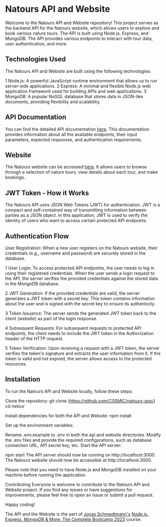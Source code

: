 # Natours API and Website
Welcome to the Natours API and Website repository! This project serves as the backend API for the Natours website, which allows users to explore and book various nature tours. The API is built using Node.js, Express, and MongoDB. The API provides various endpoints to interact with tour data, user authentication, and more.

## Technologies Used
The Natours API and Website are built using the following technologies:

1 Node.js: A powerful JavaScript runtime environment that allows us to run server-side applications.
2 Express: A minimal and flexible Node.js web application framework used for building APIs and web applications.
3 MongoDB: A popular NoSQL database that stores data in JSON-like documents, providing flexibility and scalability.

## API Documentation
You can find the detailed API documentation [here](https://documenter.getpostman.com/view/26338834/2s946fdY5K). This documentation provides information about all the available endpoints, their input parameters, expected responses, and authentication requirements.

## Website
The Natours website can be accessed [here](https://natours-wlol.onrender.com/). It allows users to browse through a selection of nature tours, view details about each tour, and make bookings.

## JWT Token - How it Works
The Natours API uses JSON Web Tokens (JWT) for authentication. JWT is a compact and self-contained way of transmitting information between parties as a JSON object. In this application, JWT is used to verify the identity of users who want to access certain protected API endpoints.

## Authentication Flow
User Registration: When a new user registers on the Natours website, their credentials (e.g., username and password) are securely stored in the database.

1 User Login: To access protected API endpoints, the user needs to log in using their registered credentials. When the user sends a login request to the API, the server verifies the provided credentials against the stored data in the MongoDB database.

2 JWT Generation: If the provided credentials are valid, the server generates a JWT token with a secret key. This token contains information about the user and is signed with the secret key to ensure its authenticity.

3 Token Issuance: The server sends the generated JWT token back to the client (website) as part of the login response.

4 Subsequent Requests: For subsequent requests to protected API endpoints, the client needs to include the JWT token in the Authorization header of the HTTP request.

5 Token Verification: Upon receiving a request with a JWT token, the server verifies the token's signature and extracts the user information from it. If the token is valid and not expired, the server allows access to the protected resources.

## Installation
To run the Natours API and Website locally, follow these steps:

Clone the repository:
git clone (https://github.com/C0SMlC/natours-app/)
cd natour

Install dependencies for both the API and Website:
npm install

Set up the environment variables:

Rename .env.example to .env in both the api and website directories.
Modify the .env files and provide the required configurations, such as database connection URL, API secret key, etc.
Start the API server:

npm start
The API server should now be running on http://localhost:3000.
The Natours website should now be accessible at http://localhost:3000.

Please note that you need to have Node.js and MongoDB installed on your machine before running the application.

Contributing
Everyone is  welcome to contribute to the Natours API and Website project. If you find any issues or have suggestions for improvements, please feel free to open an issue or submit a pull request.

Happy coding!

The API and the Website is the part of [Jonas Schmedtmann's](https://www.udemy.com/user/jonasschmedtmann/) [Node.js, Express, MongoDB & More: The Complete Bootcamp 2023](https://www.udemy.com/course/nodejs-express-mongodb-bootcamp/) course.
